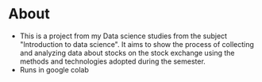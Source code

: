 # About

- This is a project from my Data science studies from the subject "Introduction to data science". It aims to show the process of collecting and analyzing data about stocks on the stock exchange using the methods and technologies adopted during the semester.
- Runs in google colab
